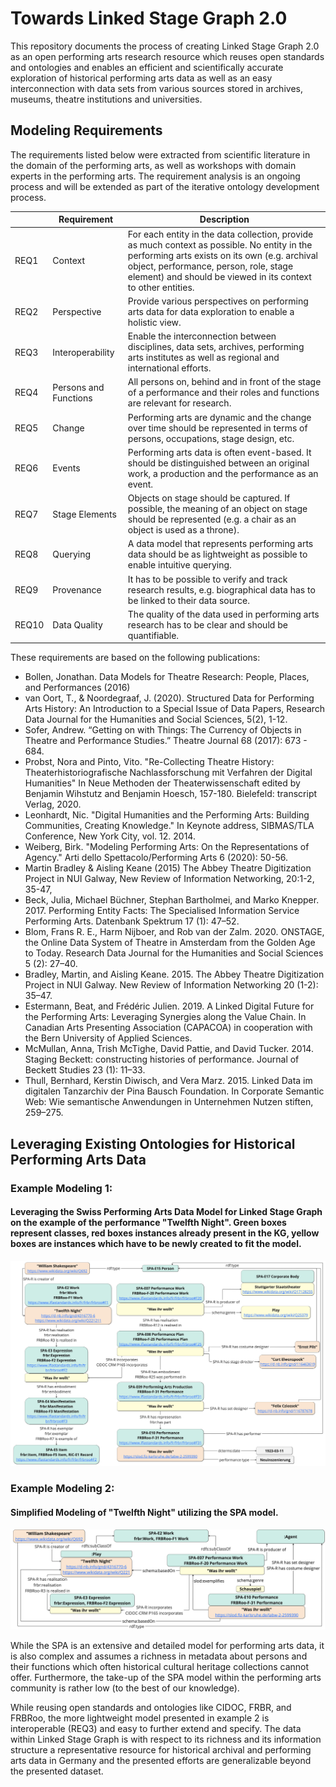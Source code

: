 # Towards Linked Stage Graph 2.0
This repository documents the process of creating Linked Stage Graph 2.0 as an open performing arts research resource which reuses open standards and ontologies and enables an efficient and scientifically accurate exploration of historical performing arts data as well as an easy interconnection with data sets from various sources stored in archives, museums, theatre institutions and universities.
## Modeling Requirements

The requirements listed below were extracted from scientific literature in the domain of the performing arts, as well as workshops with domain experts in the performing arts. The requirement analysis is an ongoing process and will be extended as part of the iterative ontology development process. 

|   |Requirement|Description  |
| ------  | ------ | ------ |
| REQ1  | Context| For each entity in the data collection, provide as much context as possible. No entity in the performing arts exists on its own (e.g. archival object, performance, person, role, stage element) and should be viewed in its context to other entities.  |
|  REQ2 | Perspective | Provide various perspectives on performing arts data for data exploration to enable a holistic view.  |
| REQ3  | Interoperability | Enable the interconnection between disciplines, data sets, archives, performing arts institutes as well as regional and international efforts. |
| REQ4  |Persons and Functions  | All persons on, behind and in front of the stage of a performance and their roles and functions are relevant for research. |
| REQ5 | Change | Performing arts are dynamic and the change over time should be represented in terms of persons, occupations, stage design, etc. |
| REQ6  | Events | Performing arts data is often event-based. It should be distinguished between an original work, a production and the performance as an event.|
| REQ7  | Stage Elements | Objects on stage should be captured. If possible, the meaning of an object on stage should be represented (e.g. a chair as an object is used as a throne). |
| REQ8  | Querying | A data model that represents performing arts data should be as lightweight as possible to enable intuitive querying. |
| REQ9 |  Provenance| It has to be possible to verify and track research results, e.g. biographical data has to be linked to their data source. |
| REQ10  | Data Quality | The quality of the data used in performing arts research has to be clear and should be quantifiable. |

These requirements are based on the following publications: 
- Bollen, Jonathan. Data Models for Theatre Research: People, Places, and Performances (2016)
- van Oort, T., & Noordegraaf, J. (2020). Structured Data for Performing Arts History: An Introduction to a Special Issue of Data Papers, Research Data Journal for the Humanities and Social Sciences, 5(2), 1-12. 
- Sofer, Andrew. “Getting on with Things: The Currency of Objects in Theatre and Performance Studies.” Theatre Journal 68 (2017): 673 - 684. 
- Probst, Nora and Pinto, Vito. "Re-Collecting Theatre History: Theaterhistoriografische Nachlassforschung mit Verfahren der Digital Humanities" In Neue Methoden der Theaterwissenschaft edited by Benjamin Wihstutz and Benjamin Hoesch, 157-180. Bielefeld: transcript Verlag, 2020. 
- Leonhardt, Nic. "Digital Humanities and the Performing Arts: Building Communities, Creating Knowledge." In Keynote address, SIBMAS/TLA Conference, New York City, vol. 12. 2014.
- Weiberg, Birk. "Modeling Performing Arts: On the Representations of Agency." Arti dello Spettacolo/Performing Arts 6 (2020): 50-56.
- Martin Bradley & Aisling Keane (2015) The Abbey Theatre Digitization Project in NUI Galway, New Review of Information Networking, 20:1-2, 35-47, 
- Beck, Julia, Michael Büchner, Stephan Bartholmei, and Marko Knepper. 2017. Performing Entity Facts: The Specialised Information Service Performing Arts. Datenbank Spektrum 17 (1): 47–52.
- Blom, Frans R. E., Harm Nijboer, and Rob van der Zalm. 2020. ONSTAGE, the Online Data System of Theatre in Amsterdam from the Golden Age to Today. Research Data Journal for the Humanities and Social Sciences 5 (2): 27–40. 
- Bradley, Martin, and Aisling Keane. 2015. The Abbey Theatre Digitization Project in NUI Galway. New Review of Information Networking 20 (1-2): 35–47.
- Estermann, Beat, and Frédéric Julien. 2019. A Linked Digital Future for the Performing Arts: Leveraging Synergies along the Value Chain. In Canadian Arts Presenting Association (CAPACOA) in cooperation with the Bern University of Applied Sciences.
- McMullan, Anna, Trish McTighe, David Pattie, and David Tucker. 2014. Staging Beckett: constructing histories of performance. Journal of Beckett Studies 23 (1): 11–33.
- Thull, Bernhard, Kerstin Diwisch, and Vera Marz. 2015. Linked Data im digitalen Tanzarchiv der Pina Bausch Foundation. In Corporate Semantic Web: Wie semantische Anwendungen in Unternehmen Nutzen stiften, 259–275.

## Leveraging Existing Ontologies for Historical Performing Arts Data
### Example Modeling 1:
#### Leveraging the Swiss Performing Arts Data Model for Linked Stage Graph on the example of the performance "Twelfth Night". Green boxes represent classes, red boxes instances already present in the KG, yellow boxes are instances which have to be newly created to fit the model.
![Figure 1](https://github.com/ISE-FIZKarlsruhe/LinkedStageGraph/blob/940205a7d053dfa6bc4df2fbd382cde349293c2f/LinkedStageGraph2.0/img/LSG_SPAmodeling_TopDown.jpg)

### Example Modeling 2:
#### Simplified Modeling of "Twelfth Night" utilizing the SPA model. 
![Figure 2](https://github.com/ISE-FIZKarlsruhe/LinkedStageGraph/blob/940205a7d053dfa6bc4df2fbd382cde349293c2f/LinkedStageGraph2.0/img/LSG_SPAmodeling_BottomUp.jpg)

While the SPA is an extensive and detailed model for performing arts data, it is also complex and assumes a richness in metadata about persons and their functions which often historical cultural heritage collections cannot offer. Furthermore, the take-up of the SPA model within the performing arts community is rather low (to the best of our knowledge). 

While reusing open standards and ontologies like CIDOC, FRBR, and FRBRoo, the more lightweight model presented in example 2 is interoperable (REQ3) and easy to further extend and specify. The data within Linked Stage Graph is with respect to its richness and its information structure a representative resource for historical archival and performing arts data in Germany and the presented efforts are generalizable beyond the presented dataset. 
